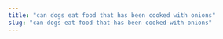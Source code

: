 ```yaml
---
title: "can dogs eat food that has been cooked with onions"
slug: "can-dogs-eat-food-that-has-been-cooked-with-onions"
---
```


